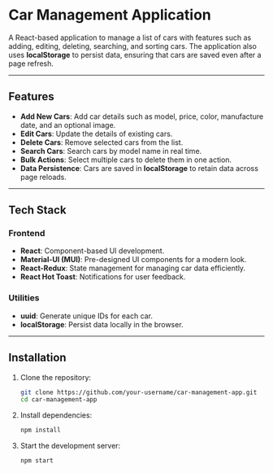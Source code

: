 # Car Management Application

A React-based application to manage a list of cars with features such as adding, editing, deleting, searching, and sorting cars. The application also uses **localStorage** to persist data, ensuring that cars are saved even after a page refresh.

---

## Features

- **Add New Cars**: Add car details such as model, price, color, manufacture date, and an optional image.
- **Edit Cars**: Update the details of existing cars.
- **Delete Cars**: Remove selected cars from the list.
- **Search Cars**: Search cars by model name in real time.
- **Bulk Actions**: Select multiple cars to delete them in one action.
- **Data Persistence**: Cars are saved in **localStorage** to retain data across page reloads.

---

## Tech Stack

### Frontend
- **React**: Component-based UI development.
- **Material-UI (MUI)**: Pre-designed UI components for a modern look.
- **React-Redux**: State management for managing car data efficiently.
- **React Hot Toast**: Notifications for user feedback.

### Utilities
- **uuid**: Generate unique IDs for each car.
- **localStorage**: Persist data locally in the browser.

---

## Installation

1. Clone the repository:
   ```bash
   git clone https://github.com/your-username/car-management-app.git
   cd car-management-app
   ```

2. Install dependencies:
   ```bash
   npm install
   ```

3. Start the development server:
   ```bash
   npm start
   ```
